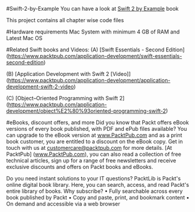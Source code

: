 #Swift-2-by-Example
You can have a look at [Swift 2 by Example](https://www.packtpub.com/application-development/swift-2-example) book

This project contains all chapter wise code files

#Hardware requirements
Mac System with minimum 4 GB of RAM and Latest Mac OS

#Related Swift books and Videos:
(A) [Swift Essentials - Second Edition] (https://www.packtpub.com/application-development/swift-essentials-second-edition)

(B) [Application Development with Swift 2 [Video]] (https://www.packtpub.com/application-development/application-development-swift-2-video)

(C) [Object–Oriented Programming with Swift 2]
(https://www.packtpub.com/application-development/object%E2%80%93oriented-programming-swift-2)

#eBooks, discount offers, and more
Did you know that Packt offers eBook versions of every book published, with PDF and ePub files available? You can upgrade to the eBook version at www.PacktPub.com and as a print book customer, you are entitled to a discount on the eBook copy. Get in touch with us at customercare@packtpub.com for more details. [At PacktPub] (www.PacktPub.com), you can also read a collection of free technical articles, sign up for a range of free newsletters and receive exclusive discounts and offers on Packt books and eBooks.

Do you need instant solutions to your IT questions? PacktLib is Packt's online digital book library. Here, you can search, access, and read Packt's entire library of books. Why subscribe? • Fully searchable across every book published by Packt • Copy and paste, print, and bookmark content • On demand and accessible via a web browser
